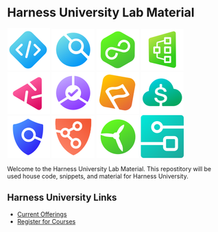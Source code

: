 # Harness University Lab Material

![Code](static/img/icon_code.svg)
![CI](static/img/icon_ci.svg)
![CD](static/img/icon_cd.svg)
![IACM](static/img/icon_iacm.svg)
![CE](static/img/icon_ce.svg)
![SRM](static/img/icon_srm.svg)
![FF](static/img/icon_ff.svg)
![CCM](static/img/icon_ccm.svg)
![STO](static/img/icon_sto.svg)
![SSCA](static/img/icon_ssca.svg)
![SEI](static/img/icon_sei.svg)
![IDP](static/img/icon_idp.svg)



Welcome to the Harness University Lab Material. This repostitory will be used house code, snippets, and material
for Harness University. 

## Harness University Links

* [Current Offerings](https://developer.harness.io/university)
* [Register for Courses](https://university-registration.harness.io/)